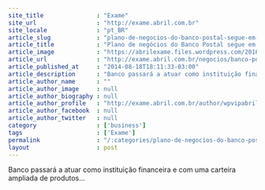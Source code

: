 ```yaml
---
site_title               : "Exame"
site_url                 : "http://exame.abril.com.br"
site_locale              : "pt_BR"
article_slug             : "plano-de-negocios-do-banco-postal-segue-em-estudo"
article_title            : "Plano de negócios do Banco Postal segue em estudo"
article_image            : "https://abrilexame.files.wordpress.com/2016/09/size_960_16_9_o_banco_do_brasil_bb_e_os_correios_inauguram_agencia_do_orgao_postal_no_edificio_sede_do_bb2.jpg?quality=70&strip=all&w=960"
article_url              : "http://exame.abril.com.br/negocios/banco-postal-plano-de-negocios-segue-em-estudo/"
article_published_at     : "2014-08-18T18:11:33-03:00"
article_description      : "Banco passará a atuar como instituição financeira e com uma carteira ampliada de produtos..."
article_author_name      : ""
article_author_image     : null
article_author_biography : null
article_author_profile   : "http://exame.abril.com.br/author/wpvipabril/"
article_author_facebook  : null
article_author_twitter   : null
category                 : ['business']
tags                     : ['Exame']
permalink                : "/:categories/plano-de-negocios-do-banco-postal-segue-em-estudo/"
layout                   : post
---
```


Banco passará a atuar como instituição financeira e com uma carteira ampliada de produtos...
